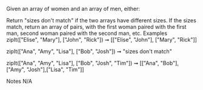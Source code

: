 Given an array of women and an array of men, either:

Return "sizes don't match" if the two arrays have different sizes.
If the sizes match, return an array of pairs, with the first woman paired with the first man, second woman paired with the second man, etc.
Examples
zipIt(["Elise", "Mary"], ["John", "Rick"])
 ➞ [["Elise", "John"], ["Mary", "Rick"]]

zipIt(["Ana", "Amy", "Lisa"], ["Bob", "Josh"])
 ➞ "sizes don't match"

zipIt(["Ana", "Amy", "Lisa"], ["Bob", "Josh", "Tim"])
 ➞ [["Ana", "Bob"], ["Amy", "Josh"],["Lisa", "Tim"]]
 
Notes
N/A